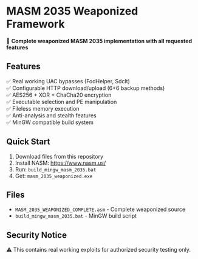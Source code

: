 # MASM 2035 Weaponized Framework

🚀 **Complete weaponized MASM 2035 implementation with all requested features**

## Features
✅ Real working UAC bypasses (FodHelper, Sdclt)  
✅ Configurable HTTP download/upload (6+6 backup methods)  
✅ AES256 + XOR + ChaCha20 encryption  
✅ Executable selection and PE manipulation  
✅ Fileless memory execution  
✅ Anti-analysis and stealth features  
✅ MinGW compatible build system  

## Quick Start
1. Download files from this repository
2. Install NASM: https://www.nasm.us/
3. Run: `build_mingw_masm_2035.bat`
4. Get: `masm_2035_weaponized.exe`

## Files
- `MASM_2035_WEAPONIZED_COMPLETE.asm` - Complete weaponized source
- `build_mingw_masm_2035.bat` - MinGW build script

## Security Notice
⚠️ This contains real working exploits for authorized security testing only.
